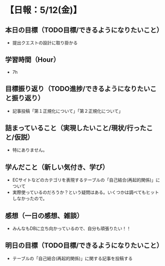 # 【日報：5/12(金)】
## 本日の目標（TODO目標/できるようになりたいこと）
- 提出クエストの設計に取り掛かる
## 学習時間（Hour）
- 7h
## 目標振り返り（TODO進捗/できるようになりたいこと振り返り）
- 記事投稿「第１正規化について」「第２正規化について」
## 詰まっていること（実現したいこと/現状/行ったこと/仮説）
- 特にありません。
## 学んだこと（新しい気付き、学び）
- ECサイトなどのカテゴリを表現するテーブルの「自己結合(再起的関係)」について
- 実際使っているのだろうか？という疑問はある。いくつかは調べてもヒットしなかったので。
## 感想（一日の感想、雑談）
- みんなもDBに立ち向かっているので、自分も頑張りたい！！
## 明日の目標（TODO目標/できるようになりたいこと）
- テーブルの「自己結合(再起的関係)」に関する記事を投稿する
